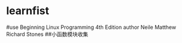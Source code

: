 # learnfist
#use Beginning Linux Programming 4th Edition
 author Neile Matthew
        Richard Stones
##小函数模块收集
